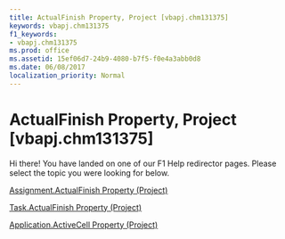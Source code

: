 ```yaml
---
title: ActualFinish Property, Project [vbapj.chm131375]
keywords: vbapj.chm131375
f1_keywords:
- vbapj.chm131375
ms.prod: office
ms.assetid: 15ef06d7-24b9-4080-b7f5-f0e4a3abb0d8
ms.date: 06/08/2017
localization_priority: Normal
---
```



# ActualFinish Property, Project [vbapj.chm131375]

Hi there! You have landed on one of our F1 Help redirector pages. Please select the topic you were looking for below.

[Assignment.ActualFinish Property (Project)](http://msdn.microsoft.com/library/b1ef2626-4fa2-a036-28f0-fbbff5c06407%28Office.15%29.aspx)

[Task.ActualFinish Property (Project)](http://msdn.microsoft.com/library/183ce863-c7e9-77a7-1f0d-1452596b1b23%28Office.15%29.aspx)

[Application.ActiveCell Property (Project)](http://msdn.microsoft.com/library/880931d8-fc23-7938-e4fe-bd800eeae318%28Office.15%29.aspx)

